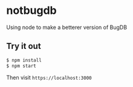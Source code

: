 notbugdb
========

Using node to make a betterer version of BugDB


Try it out
----------

```sh
$ npm install
$ npm start
```

Then visit `https://localhost:3000`
